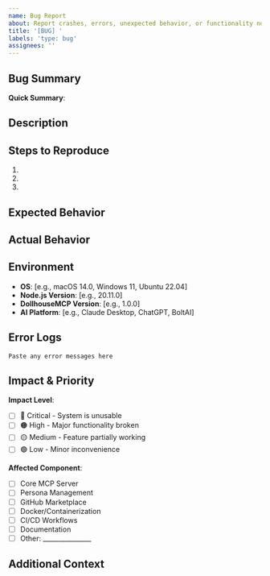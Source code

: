 ```yaml
---
name: Bug Report
about: Report crashes, errors, unexpected behavior, or functionality not working as documented. Include impact level and affected components.
title: '[BUG] '
labels: 'type: bug'
assignees: ''
---
```


## Bug Summary
<!-- One-line summary for project board visibility -->
**Quick Summary**: 

## Description
<!-- Clear description of what's broken -->

## Steps to Reproduce
<!-- Steps to reproduce the behavior -->
1. 
2. 
3. 

## Expected Behavior
<!-- What you expected to happen -->

## Actual Behavior
<!-- What actually happened -->

## Environment
- **OS**: [e.g., macOS 14.0, Windows 11, Ubuntu 22.04]
- **Node.js Version**: [e.g., 20.11.0]
- **DollhouseMCP Version**: [e.g., 1.0.0]
- **AI Platform**: [e.g., Claude Desktop, ChatGPT, BoltAI]

## Error Logs
<!-- If applicable, add error messages or logs -->
```
Paste any error messages here
```

## Impact & Priority
<!-- Help us understand the severity -->
**Impact Level**:
- [ ] 🔴 Critical - System is unusable
- [ ] 🟠 High - Major functionality broken
- [ ] 🟡 Medium - Feature partially working
- [ ] 🟢 Low - Minor inconvenience

**Affected Component**:
- [ ] Core MCP Server
- [ ] Persona Management
- [ ] GitHub Marketplace
- [ ] Docker/Containerization
- [ ] CI/CD Workflows
- [ ] Documentation
- [ ] Other: _______________

## Additional Context
<!-- Any other context about the problem -->